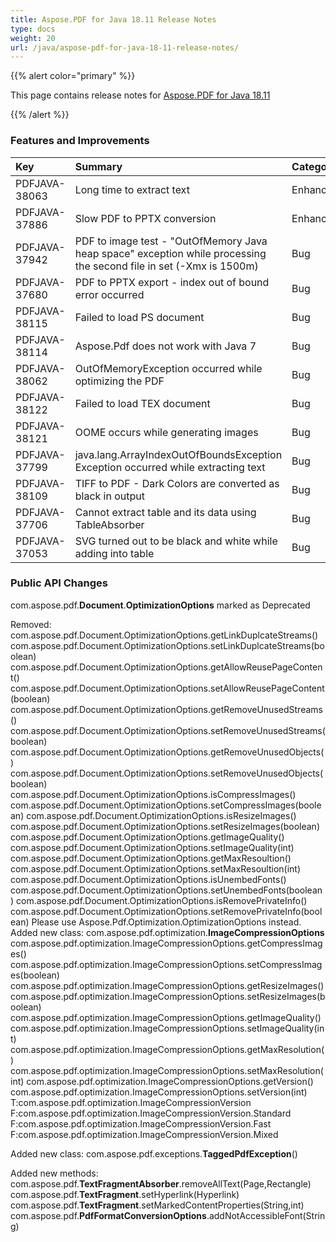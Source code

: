 ```yaml
---
title: Aspose.PDF for Java 18.11 Release Notes
type: docs
weight: 20
url: /java/aspose-pdf-for-java-18-11-release-notes/
---
```


{{% alert color="primary" %}} 

This page contains release notes for [Aspose.PDF for Java 18.11](https://repository.aspose.com/repo/com/aspose/aspose-pdf/18.11/)

{{% /alert %}} 
### **Features and Improvements**

|**Key**|**Summary**|**Category**|
| :- | :- | :- |
|PDFJAVA-38063|Long time to extract text|Enhancement|
|PDFJAVA-37886|Slow PDF to PPTX conversion|Enhancement|
|PDFJAVA-37942|PDF to image test - "OutOfMemory Java heap space" exception while processing the second file in set (-Xmx is 1500m)|Bug|
|PDFJAVA-37680|PDF to PPTX export - index out of bound error occurred|Bug|
|PDFJAVA-38115|Failed to load PS document|Bug|
|PDFJAVA-38114|Aspose.Pdf does not work with Java 7|Bug|
|PDFJAVA-38062|OutOfMemoryException occurred while optimizing the PDF|Bug|
|PDFJAVA-38122|Failed to load TEX document|Bug|
|PDFJAVA-38121|OOME occurs while generating images|Bug|
|PDFJAVA-37799|java.lang.ArrayIndexOutOfBoundsException Exception occurred while extracting text|Bug|
|PDFJAVA-38109|TIFF to PDF - Dark Colors are converted as black in output|Bug|
|PDFJAVA-37706|Cannot extract table and its data using TableAbsorber|Bug|
|PDFJAVA-37053|SVG turned out to be black and white while adding into table|Bug|
### **Public API Changes**
com.aspose.pdf.**Document**.**OptimizationOptions** marked as Deprecated

Removed:
com.aspose.pdf.Document.OptimizationOptions.getLinkDuplcateStreams()
com.aspose.pdf.Document.OptimizationOptions.setLinkDuplcateStreams(boolean)
com.aspose.pdf.Document.OptimizationOptions.getAllowReusePageContent()
com.aspose.pdf.Document.OptimizationOptions.setAllowReusePageContent(boolean)
com.aspose.pdf.Document.OptimizationOptions.getRemoveUnusedStreams()
com.aspose.pdf.Document.OptimizationOptions.setRemoveUnusedStreams(boolean)
com.aspose.pdf.Document.OptimizationOptions.getRemoveUnusedObjects()
com.aspose.pdf.Document.OptimizationOptions.setRemoveUnusedObjects(boolean)
com.aspose.pdf.Document.OptimizationOptions.isCompressImages()
com.aspose.pdf.Document.OptimizationOptions.setCompressImages(boolean)
com.aspose.pdf.Document.OptimizationOptions.isResizeImages()
com.aspose.pdf.Document.OptimizationOptions.setResizeImages(boolean)
com.aspose.pdf.Document.OptimizationOptions.getImageQuality()
com.aspose.pdf.Document.OptimizationOptions.setImageQuality(int)
com.aspose.pdf.Document.OptimizationOptions.getMaxResoultion()
com.aspose.pdf.Document.OptimizationOptions.setMaxResoultion(int)
com.aspose.pdf.Document.OptimizationOptions.isUnembedFonts()
com.aspose.pdf.Document.OptimizationOptions.setUnembedFonts(boolean)
com.aspose.pdf.Document.OptimizationOptions.isRemovePrivateInfo()
com.aspose.pdf.Document.OptimizationOptions.setRemovePrivateInfo(boolean)
Please use Aspose.Pdf.Optimization.OptimizationOptions instead.
Added new class:
com.aspose.pdf.optimization.**ImageCompressionOptions** 
com.aspose.pdf.optimization.ImageCompressionOptions.getCompressImages()
com.aspose.pdf.optimization.ImageCompressionOptions.setCompressImages(boolean)
com.aspose.pdf.optimization.ImageCompressionOptions.getResizeImages()
com.aspose.pdf.optimization.ImageCompressionOptions.setResizeImages(boolean)
com.aspose.pdf.optimization.ImageCompressionOptions.getImageQuality()
com.aspose.pdf.optimization.ImageCompressionOptions.setImageQuality(int)
com.aspose.pdf.optimization.ImageCompressionOptions.getMaxResolution()
com.aspose.pdf.optimization.ImageCompressionOptions.setMaxResolution(int)
com.aspose.pdf.optimization.ImageCompressionOptions.getVersion()
com.aspose.pdf.optimization.ImageCompressionOptions.setVersion(int)
T:com.aspose.pdf.optimization.ImageCompressionVersion
F:com.aspose.pdf.optimization.ImageCompressionVersion.Standard
F:com.aspose.pdf.optimization.ImageCompressionVersion.Fast
F:com.aspose.pdf.optimization.ImageCompressionVersion.Mixed

Added new class:
com.aspose.pdf.exceptions.**TaggedPdfException**()

Added new methods:
com.aspose.pdf.**TextFragmentAbsorber**.removeAllText(Page,Rectangle)
com.aspose.pdf.**TextFragment**.setHyperlink(Hyperlink)
com.aspose.pdf.**TextFragment**.setMarkedContentProperties(String,int)
com.aspose.pdf.**PdfFormatConversionOptions**.addNotAccessibleFont(String)
